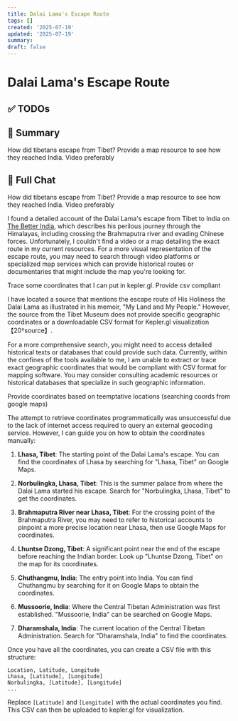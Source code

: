 ```yaml
---
title: Dalai Lama's Escape Route
tags: []
created: '2025-07-19'
updated: '2025-07-19'
summary:
draft: false
---
```


# Dalai Lama's Escape Route

## ✅ TODOs


## 📌 Summary
How did tibetans escape from Tibet? Provide a map resource to see how they reached India. Video preferably

## 🧠 Full Chat


How did tibetans escape from Tibet? Provide a map resource to see how they reached India. Video preferably

I found a detailed account of the Dalai Lama's escape from Tibet to India on [The Better India](8), which describes his perilous journey through the Himalayas, including crossing the Brahmaputra river and evading Chinese forces. Unfortunately, I couldn't find a video or a map detailing the exact route in my current resources. For a more visual representation of the escape route, you may need to search through video platforms or specialized map services which can provide historical routes or documentaries that might include the map you're looking for.

Trace some coordinates that I can put in kepler.gl. Provide csv compliant

I have located a source that mentions the escape route of His Holiness the Dalai Lama as illustrated in his memoir, "My Land and My People." However, the source from the Tibet Museum does not provide specific geographic coordinates or a downloadable CSV format for Kepler.gl visualization【20†source】.

For a more comprehensive search, you might need to access detailed historical texts or databases that could provide such data. Currently, within the confines of the tools available to me, I am unable to extract or trace exact geographic coordinates that would be compliant with CSV format for mapping software. You may consider consulting academic resources or historical databases that specialize in such geographic information.

Provide coordinates based on teemptative locations (searching coords from google maps)

The attempt to retrieve coordinates programmatically was unsuccessful due to the lack of internet access required to query an external geocoding service. However, I can guide you on how to obtain the coordinates manually:

1. **Lhasa, Tibet**: The starting point of the Dalai Lama's escape. You can find the coordinates of Lhasa by searching for "Lhasa, Tibet" on Google Maps.
   
2. **Norbulingka, Lhasa, Tibet**: This is the summer palace from where the Dalai Lama started his escape. Search for "Norbulingka, Lhasa, Tibet" to get the coordinates.

3. **Brahmaputra River near Lhasa, Tibet**: For the crossing point of the Brahmaputra River, you may need to refer to historical accounts to pinpoint a more precise location near Lhasa, then use Google Maps for coordinates.

4. **Lhuntse Dzong, Tibet**: A significant point near the end of the escape before reaching the Indian border. Look up "Lhuntse Dzong, Tibet" on the map for its coordinates.

5. **Chuthangmu, India**: The entry point into India. You can find Chuthangmu by searching for it on Google Maps to obtain the coordinates.

6. **Mussoorie, India**: Where the Central Tibetan Administration was first established. "Mussoorie, India" can be searched on Google Maps.

7. **Dharamshala, India**: The current location of the Central Tibetan Administration. Search for "Dharamshala, India" to find the coordinates.

Once you have all the coordinates, you can create a CSV file with this structure:

```
Location, Latitude, Longitude
Lhasa, [Latitude], [Longitude]
Norbulingka, [Latitude], [Longitude]
...
```

Replace `[Latitude]` and `[Longitude]` with the actual coordinates you find. This CSV can then be uploaded to kepler.gl for visualization.